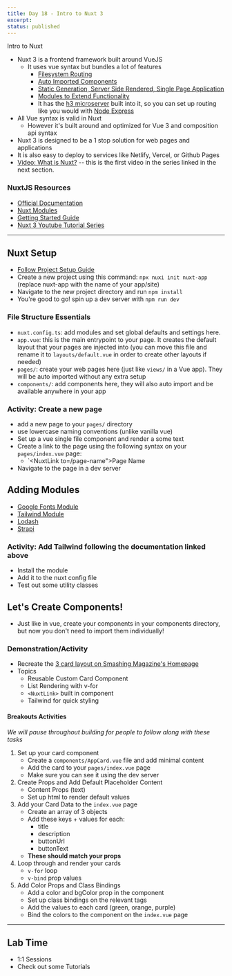 ```yaml
---
title: Day 18 - Intro to Nuxt 3
excerpt:
status: published
---
```


Intro to Nuxt

- Nuxt 3 is a frontend framework built around VueJS
  - It uses vue syntax but bundles a lot of features
    - [Filesystem Routing]()
    - [Auto Imported Components]()
    - [Static Generation, Server Side Rendered, Single Page Application]()
    - [Modules to Extend Functionality]()
    - It has the [h3 microserver]() built into it, so you can set up routing like you would with [Node Express]()
- All Vue syntax is valid in Nuxt
  - However it's built around and optimized for Vue 3 and composition api syntax
- Nuxt 3 is designed to be a 1 stop solution for web pages and applications
- It is also easy to deploy to services like Netlify, Vercel, or Github Pages
- [Video: What is Nuxt?](https://www.youtube.com/watch?v=GBdO5myZNsQ&list=PL4cUxeGkcC9haQlqdCQyYmL_27TesCGPC&index=1) -- this is the first video in the series linked in the next section.

### NuxtJS Resources

- [Official Documentation](https://nuxt.com/)
- [Nuxt Modules](https://nuxt.com/modules)
- [Getting Started Guide](https://nuxt.com/docs/getting-started/introduction)
- [Nuxt 3 Youtube Tutorial Series](https://www.youtube.com/watch?v=GBdO5myZNsQ&list=PL4cUxeGkcC9haQlqdCQyYmL_27TesCGPC&index=1)

---

## Nuxt Setup

- [Follow Project Setup Guide](https://nuxt.com/docs/getting-started/installation)
- Create a new project using this command: `npx nuxi init nuxt-app` (replace nuxt-app with the name of your app/site)
- Navigate to the new project directory and run `npm install`
- You're good to go! spin up a dev server with `npm run dev`

### File Structure Essentials

- `nuxt.config.ts`: add modules and set global defaults and settings here.
- `app.vue`: this is the main entrypoint to your page. It creates the default layout that your pages are injected into (you can move this file and rename it to `layouts/default.vue` in order to create other layouts if needed)
- `pages/`: create your web pages here (just like `views/` in a Vue app). They will be auto imported without any extra setup
- `components/`: add components here, they will also auto import and be available anywhere in your app

### Activity: Create a new page

- add a new page to your `pages/` directory
- use lowercase naming conventions (unlike vanilla vue)
- Set up a vue single file component and render a some text
- Create a link to the page using the following syntax on your `pages/index.vue` page:
  - `<NuxtLink to=/page-name">Page Name</NuxtLink>
- Navigate to the page in a dev server

## Adding Modules

- [Google Fonts Module](https://nuxt.com/modules/google-fonts)
- [Tailwind Module](https://nuxt.com/modules/tailwindcss)
- [Lodash](https://nuxt.com/modules/lodash)
- [Strapi](https://nuxt.com/modules/strapi)

### Activity: Add Tailwind following the documentation linked above

- Install the module
- Add it to the nuxt config file
- Test out some utility classes

## Let's Create Components!

- Just like in vue, create your components in your components directory, but now you don't need to import them individually!

### Demonstration/Activity

- Recreate the [3 card layout on Smashing Magazine's Homepage](https://www.smashingmagazine.com/)
- Topics
  - Reusable Custom Card Component
  - List Rendering with v-for
  - `<NuxtLink>` built in component
  - Tailwind for quick styling

#### Breakouts Activities

_We will pause throughout building for people to follow along with these tasks_

1. Set up your card component
   - Create a `components/AppCard.vue` file and add minimal content
   - Add the card to your `pages/index.vue` page
   - Make sure you can see it using the dev server
2. Create Props and Add Default Placeholder Content
   - Content Props (text)
   - Set up html to render default values
3. Add your Card Data to the `index.vue` page
   - Create an array of 3 objects
   - Add these keys + values for each:
     - title
     - description
     - buttonUrl
     - buttonText
   - **These should match your props**
4. Loop through and render your cards
   - `v-for` loop
   - `v-bind` prop values
5. Add Color Props and Class Bindings
   - Add a color and bgColor prop in the component
   - Set up class bindings on the relevant tags
   - Add the values to each card (green, orange, purple)
   - Bind the colors to the component on the `index.vue` page

---

## Lab Time

- 1:1 Sessions
- Check out some Tutorials
